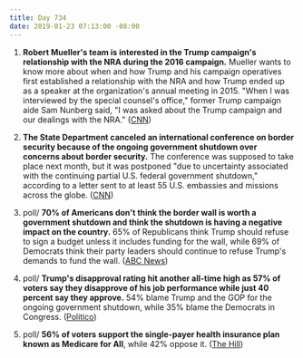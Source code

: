 ```yaml
---
title: Day 734
date: 2019-01-23 07:13:00 -08:00
---
```


1. **Robert Mueller's team is interested in the Trump campaign's relationship with the NRA during the 2016 campaign.** Mueller wants to know more about when and how Trump and his campaign operatives first established a relationship with the NRA and how Trump ended up as a speaker at the organization's annual meeting in 2015. "When I was interviewed by the special counsel's office," former Trump campaign aide Sam Nunberg said, "I was asked about the Trump campaign and our dealings with the NRA." ([CNN](https://www.cnn.com/2019/01/22/politics/mueller-nunberg-trump-campaign-nra/index.html))

2. **The State Department canceled an international conference on border security because of the ongoing government shutdown over concerns about border security.** The conference was supposed to take place next month, but it was postponed "due to uncertainty associated with the continuing partial U.S. federal government shutdown," according to a letter sent to at least 55 U.S. embassies and missions across the globe. ([CNN](https://www.cnn.com/2019/01/22/politics/state-dept-border-security-conference-postponed/index.html))

3. poll/ **70% of Americans don't think the border wall is worth a government shutdown and think the shutdown is having a negative impact on the country.** 65% of Republicans think Trump should refuse to sign a budget unless it includes funding for the wall, while 69% of Democrats think their party leaders should continue to refuse Trump's demands to fund the wall. ([ABC News](https://www.cbsnews.com/news/pelosi-has-edge-over-trump-on-budget-negotiations-says-cbs-news-poll/))

4. poll/ **Trump's disapproval rating hit another all-time high as 57% of voters say they disapprove of his job performance while just 40 percent say they approve.** 54% blame Trump and the GOP for the ongoing government shutdown, while 35% blame the Democrats in Congress. ([Politico](https://www.politico.com/story/2019/01/23/trump-government-shutdown-approval-rating-1119877))

5. poll/ **56% of voters support the single-payer health insurance plan known as Medicare for All**, while 42% oppose it. ([The Hill](https://thehill.com/policy/healthcare/426418-poll-56-percent-of-public-supports-medicare-for-all))